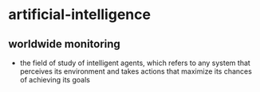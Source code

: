 # artificial-intelligence
## worldwide monitoring
- the field of study of intelligent agents, which refers to any system that perceives its environment and takes actions that maximize its chances of achieving its goals